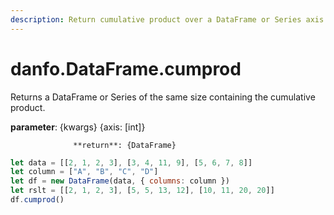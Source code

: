 ```yaml
---
description: Return cumulative product over a DataFrame or Series axis.
---
```


# danfo.DataFrame.cumprod

Returns a DataFrame or Series of the same size containing the cumulative product.

**parameter**: {kwargs} {axis: \[int\]}

                  **return**: {DataFrame}



```javascript
let data = [[2, 1, 2, 3], [3, 4, 11, 9], [5, 6, 7, 8]]
let column = ["A", "B", "C", "D"]
let df = new DataFrame(data, { columns: column })
let rslt = [[2, 1, 2, 3], [5, 5, 13, 12], [10, 11, 20, 20]]
df.cumprod()
```



